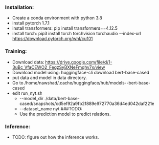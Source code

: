 ### Installation:
 - Create a conda environment with python 3.8
 - install pytorch 1.7.1 
 - install transformers: pip install transformers==4.12.5
 - install torch:  pip3 install torch torchvision torchaudio --index-url https://download.pytorch.org/whl/cu101

### Training:
 - Download data: https://drive.google.com/file/d/1-3uBc_VfaCEWO2_FegzSyBXNeFmqhv7x/view
 - Download model using: huggingface-cli download bert-base-cased
 - put data and model in data directory.
 - Go to /home/nawshad/.cache/huggingface/hub/models--bert-base-cased
 - edit run_nyt.sh 
   - --model_dir ./data/bert-base-cased/snapshots/cd5ef92a9fb2f889e972770a36d4ed042daf221e
   - --dataset_name nyt
 ###TODO:
   - Use the prediction model to predict relations.

### Inference:
- TODO: figure out how the inference works.
